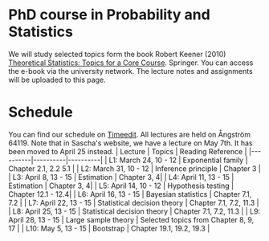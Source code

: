 # PhD course in Probability and Statistics
We will study selected topics form the book Robert Keener (2010) [Theoretical Statistics: Topics for a Core Course](https://link.springer.com/book/10.1007/978-0-387-93839-4). Springer. You can access the e-book via the university network. The lecture notes and assignments will be uploaded to this page.

# Schedule
You can find our schedule on [Timeedit](https://cloud.timeedit.net/uu/web/wr_staff/ri1669Q6X88Z57Q67Z603Q30yY0g2Y8x4Y9gY0wQ1735564ZX3046tBQQ371d5t129E159A019YE504QFA257554162Z49B81ZAEACA67F94.phtml). All lectures are held on Ångström 64119.
Note that in Sascha's website, we have a lecture on May 7th. It has been moved to April 25 instead.
| Lecture | Topics | Reading Reference |
|----------|----------|----------|
| L1: March 24, 10 - 12  | Exponential family  | Chapter 2.1, 2.2 5.1  |
| L2: March 31, 10 - 12  | Inference principle | Chapter 3 |
| L3: April 8, 13 - 15  | Estimation | Chapter 3, 4|
| L4: April 11, 13 - 15  | Estimation | Chapter 3, 4|
| L5: April 14, 10 - 12  | Hypothesis testing | Chapter 12.1 - 12.4|
| L6: April 16, 13 - 15  | Bayesian statistics | Chapter 7.1, 7.2 |
| L7: April 22, 13 - 15  | Statistical decision theory | Chapter 7.1, 7.2, 11.3 |
| L8: April 25, 13 - 15  | Statistical decision theory | Chapter 7.1, 7.2, 11.3 |
| L9: April 28, 13 - 15  | Large sample theory | Selected topics from Chapter 8, 9, 17 |
| L10: May 5, 13 - 15 | Bootstrap | Chapter 19.1, 19.2, 19.3 |
